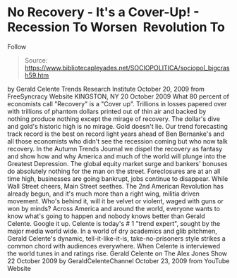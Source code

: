 # No Recovery - It's a Cover-Up! - Recession To Worsen ­ Revolution To 
Follow

> Source: https://www.bibliotecapleyades.net/SOCIOPOLITICA/sociopol_bigcrash59.htm

by Gerald Celente
Trends Research Institute
October 20, 2009
from
FreeSyncracy Website
KINGSTON, NY 20 October 2009
What 80 percent of economists call "Recovery" is
a "Cover up". Trillions in losses papered over with trillions of phantom
dollars printed out of thin air and backed by nothing produce nothing except
the mirage of recovery. The dollar's dive and gold's historic high is no
mirage. Gold doesn't lie.
Our trend forecasting track record is the best on record
light years ahead of Ben Bernanke's and all
those economists who didn't see the recession coming but who now talk
recovery.
In the Autumn Trends Journal we dispel the recovery as fantasy and
show how and why America and much of the world will plunge into the Greatest
Depression. The global equity market surge and bankers' bonuses do
absolutely nothing for the man on the street. Foreclosures are at an all
time high, businesses are going bankrupt, jobs continue to disappear.
While Wall Street cheers, Main Street seethes.
The 2nd American Revolution has already begun,
and it's much more than a right wing, militia driven movement. Who's behind
it, will it be velvet or violent, waged with guns or won by minds?
Across America and around the world, everyone wants to know what's going to
happen and nobody knows better than Gerald Celente. Google it up.
Celente is today's # 1 "trend expert", sought by the major media world
wide.
In a world of dry academics and glib pitchmen, Gerald Celente's dynamic,
tell-it-like-it-is, take-no-prisoners style strikes a common chord with
audiences everywhere.
When Celente is interviewed the world tunes in
and ratings rise.
Gerald Celente on The Alex Jones Show 22 October 2009
by
GeraldCelenteChannel
October
23, 2009
from
YouTube Website

